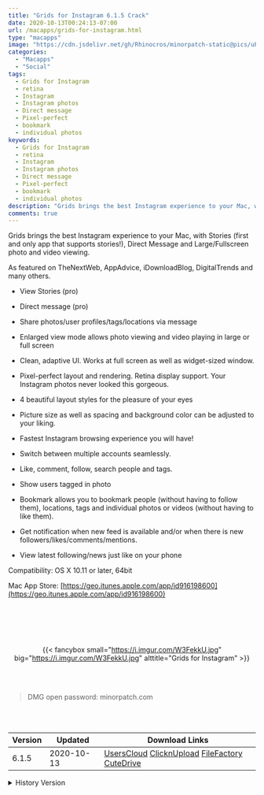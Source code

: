 ```yaml
---
title: "Grids for Instagram 6.1.5 Crack"
date: 2020-10-13T00:24:13-07:00
url: /macapps/grids-for-instagram.html
type: "macapps"
image: "https://cdn.jsdelivr.net/gh/Rhinocros/minorpatch-static@pics/uPic/HjarbH.png"
categories:
  - "Macapps"
  - "Social"
tags:
  - Grids for Instagram
  - retina
  - Instagram
  - Instagram photos
  - Direct message
  - Pixel-perfect
  - bookmark
  - individual photos
keywords:
  - Grids for Instagram
  - retina
  - Instagram
  - Instagram photos
  - Direct message
  - Pixel-perfect
  - bookmark
  - individual photos
description: "Grids brings the best Instagram experience to your Mac, with Stories (first and only app that supports stories!), Direct Message and Large/Fullscreen photo and video viewing."
comments: true
---
```


Grids brings the best Instagram experience to your Mac, with Stories (first and only app that supports stories!), Direct Message and Large/Fullscreen photo and video viewing.

As featured on TheNextWeb, AppAdvice, iDownloadBlog, DigitalTrends and many others.

* View Stories (pro)

* Direct message (pro)

* Share photos/user profiles/tags/locations via message

* Enlarged view mode allows photo viewing and video playing in large or full screen

* Clean, adaptive UI. Works at full screen as well as widget-sized window.

* Pixel-perfect layout and rendering. Retina display support. Your Instagram photos never looked this gorgeous.

* 4 beautiful layout styles for the pleasure of your eyes

* Picture size as well as spacing and background color can be adjusted to your liking.

* Fastest Instagram browsing experience you will have!

* Switch between multiple accounts seamlessly.

* Like, comment, follow, search people and tags.

* Show users tagged in photo

* Bookmark allows you to bookmark people (without having to follow them), locations, tags and individual photos or videos (without having to like them).

* Get notification when new feed is available and/or when there is new followers/likes/comments/mentions.

* View latest following/news just like on your phone


Compatibility: OS X 10.11 or later, 64bit

Mac App Store: [https://geo.itunes.apple.com/app/id916198600](https://geo.itunes.apple.com/app/id916198600)

<br/>
<br/>
<script async src="https://pagead2.googlesyndication.com/pagead/js/adsbygoogle.js"></script>
<ins class="adsbygoogle"
     style="display:block; text-align:center;"
     data-ad-layout="in-article"
     data-ad-format="fluid"
     data-ad-client="ca-pub-8746275014476192"
     data-ad-slot="5144997159"></ins>
<script>
     (adsbygoogle = window.adsbygoogle || []).push({});
</script>
<br/>
<br/>


<center>

{{< fancybox small="https://i.imgur.com/W3FekkU.jpg" big="https://i.imgur.com/W3FekkU.jpg" alttitle="Grids for Instagram" >}}

</center>

<br/>
<br/>


> DMG open password: minorpatch.com

<br/>

<br/>
<div id="history_version" class="history_version">

| Version | Updated | Download Links |
| ---- | ---- | ---- |
| 6.1.5 | 2020-10-13 | [UsersCloud](https://ouo.io/HNA4V1t)   [ClicknUpload](https://ouo.io/5P7mkoK)   [FileFactory](https://ouo.io/ft9gQA)   [CuteDrive](https://ouo.io/TcnlQR) |
<details>
<summary>History Version</summary>

| Version | Updated | Download Links |
| ---- | ---- | ---- |
| 6.1.4 | 2020-09-05 | [UsersCloud](https://ouo.io/n5c4CK)   [ClicknUpload](https://ouo.io/hvmu8i)   [FileFactory](https://ouo.io/4okKFT)   [CuteDrive](https://ouo.io/blHaRK) |
| 6.1.3 | 2020-08-28 | [UsersCloud](https://ouo.io/yjMqsS)   [ClicknUpload](https://ouo.io/OGJRiNL)   [FileFactory](https://ouo.io/jHgPPX)   [CuteDrive](https://ouo.io/iw0nO3) |
| 6.1.2 | 2020-07-31 | [UsersCloud](https://ouo.io/5MY7FH7)   [ClicknUpload](https://ouo.io/O2u4BT)   [FileFactory](https://ouo.io/njFrEq)   [CuteDrive](https://ouo.io/E19dUuB) |
| 6.1.1 | 2020-07-23 | [UsersCloud](https://ouo.io/gjiOWH)   [ClicknUpload](https://ouo.io/lwrh4g)   [FileFactory](https://ouo.io/97zyKd)   [CuteDrive](https://ouo.io/NdfuSP) |
| 6.1 | 2020-07-20 | [UsersCloud](https://ouo.io/Je5sWd)   [ClicknUpload](https://ouo.io/f1zPFd)   [FileFactory](https://ouo.io/R5Ehlr)   [CuteDrive](https://ouo.io/E6uiUn) |
| 6.0.11 | 2020-06-14 | [UsersCloud](https://ouo.io/rTrl66)   [ClicknUpload](https://ouo.io/EAFXDO7)   [FileFactory](https://ouo.io/7TqzCT)   [CuteDrive](https://ouo.io/8hrDJT) |
| 6.0.10 | 2020-05-11 | [UsersCloud](https://ouo.io/dZ9mQz)   [ClicknUpload](https://ouo.io/927wfEN)   [FileFactory](https://ouo.io/OjDo0k)   [CuteDrive](https://ouo.io/E4a9jZ) |
| 6.0.9 | 2020-05-07 | [UsersCloud](https://ouo.io/0rHGHy)   [ClicknUpload](https://ouo.io/2vwKTf)   [FileFactory](https://ouo.io/NkbhoZy)   [CuteDrive](https://ouo.io/66AJT4f) |
| 6.0.8 | 2020-05-05 | [UsersCloud](https://ouo.io/CKctkg)   [ClicknUpload](https://ouo.io/uLHbs1)   [FileFactory](https://ouo.io/5b0TgK)   [CuteDrive](https://ouo.io/VwJCz1) |
| 6.0.7 | 2020-04-24 | [UsersCloud](https://ouo.io/8GvnOt)   [ClicknUpload](https://ouo.io/UXtERc)   [FileFactory](https://ouo.io/kkg7RE)   [CuteDrive](https://ouo.io/kkg7RE) |
| 6.0.6 | 2020-04-22 | [UsersCloud](https://ouo.io/COq55d)   [ClicknUpload](https://ouo.io/t7DOoQ)   [FileFactory](https://ouo.io/Z7bj1K)   [CuteDrive](https://ouo.io/3ZaV26t) |
| 6.0.5 | 2020-04-18 | [UsersCloud](https://ouo.io/TRvWHP)   [ClicknUpload](https://ouo.io/4wRRDs)   [FileFactory](https://ouo.io/1OVaH66)   [CuteDrive](https://ouo.io/ZUOPU4) |
| 6.0.4 | 2020-04-11 | [UsersCloud](https://ouo.io/oIg5bh)   [ClicknUpload](https://ouo.io/f09rzX)   [FileFactory](https://ouo.io/IBhonT)   [CuteDrive](https://ouo.io/4Om785) |
| 6.0.3 | 2020-02-28 | [UsersCloud](https://ouo.io/k685z6)   [ClicknUpload](https://ouo.io/ajGY5k)   [FileFactory](https://ouo.io/cOQ6hz4)   [CuteDrive](https://ouo.io/JGXkNT) |
| 6.0.2 | 2020-02-14 | [UsersCloud](https://ouo.io/FzyifB)   [ClicknUpload](https://ouo.io/OhDK6s)   [Mega](https://ouo.io/AY8kZL)   [CuteDrive](https://ouo.io/eW1WUu) |
| 6.0.1 | 2020-02-06 | [UsersCloud](https://ouo.io/X4my1k)   [ClicknUpload](https://ouo.io/YqUV4v)   [Mega](https://ouo.io/kzV5VU)   [CuteDrive](https://ouo.io/UpvvnBR) |
</details>

</div>
